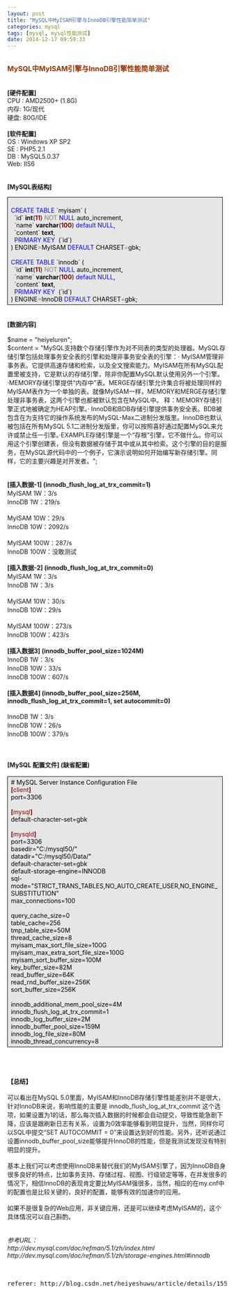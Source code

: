 ```yaml
---
layout: post
title: "MySQL中MyISAM引擎与InnoDB引擎性能简单测试"
categories: mysql
tags: [mysql, mysql性能测试]
date: 2014-12-17 09:59:33
---
```


<br /><font size="3"><span style="color: rgb(153, 51, 0); font-weight: bold;">MySQL中MyISAM引擎与InnoDB引擎性能简单测试</span></font><br /><br /><br /><span style="font-weight: bold;">[硬件配置]</span><br />CPU : AMD2500+ (1.8G)<br />内存: 1G/现代<br />硬盘: 80G/IDE<br /><br /><span style="font-weight: bold;">[软件配置]</span><br />OS : Windows XP SP2<br />SE : PHP5.2.1<br />DB : MySQL5.0.37<br />Web: IIS6<br /><br /><br /><span style="font-weight: bold;">[MySQL表结构]</span><br />
<div style="border: 0.5pt solid windowtext; padding: 4px 5.4pt; background: rgb(230, 230, 230) none repeat scroll 0% 50%; -moz-background-clip: -moz-initial; -moz-background-origin: -moz-initial; -moz-background-inline-policy: -moz-initial; width: 95%;">
<div><span style="color: rgb(0, 0, 0);"><br /></span><span style="color: rgb(0, 0, 255);">CREATE</span><span style="color: rgb(0, 0, 0);">&nbsp;</span><span style="color: rgb(0, 0, 255);">TABLE</span><span style="color: rgb(0, 0, 0);">&nbsp;`myisam`&nbsp;(<br />&nbsp;&nbsp;`id`&nbsp;</span><span style="color: rgb(0, 0, 0); font-weight: bold;">int</span><span style="color: rgb(0, 0, 0);">(</span><span style="color: rgb(128, 0, 0); font-weight: bold;">11</span><span style="color: rgb(0, 0, 0);">)&nbsp;</span><span style="color: rgb(128, 128, 128);">NOT</span><span style="color: rgb(0, 0, 0);">&nbsp;</span><span style="color: rgb(0, 0, 255);">NULL</span><span style="color: rgb(0, 0, 0);">&nbsp;auto_increment,<br />&nbsp;&nbsp;`name`&nbsp;</span><span style="color: rgb(0, 0, 0); font-weight: bold;">varchar</span><span style="color: rgb(0, 0, 0);">(</span><span style="color: rgb(128, 0, 0); font-weight: bold;">100</span><span style="color: rgb(0, 0, 0);">)&nbsp;</span><span style="color: rgb(0, 0, 255);">default</span><span style="color: rgb(0, 0, 0);">&nbsp;</span><span style="color: rgb(0, 0, 255);">NULL</span><span style="color: rgb(0, 0, 0);">,<br />&nbsp;&nbsp;`content`&nbsp;</span><span style="color: rgb(0, 0, 0); font-weight: bold;">text</span><span style="color: rgb(0, 0, 0);">,<br />&nbsp;&nbsp;</span><span style="color: rgb(0, 0, 255);">PRIMARY</span><span style="color: rgb(0, 0, 0);">&nbsp;</span><span style="color: rgb(0, 0, 255);">KEY</span><span style="color: rgb(0, 0, 0);">&nbsp;&nbsp;(`id`)<br />)&nbsp;ENGINE</span><span style="color: rgb(128, 128, 128);">=</span><span style="color: rgb(0, 0, 0);">MyISAM&nbsp;</span><span style="color: rgb(0, 0, 255);">DEFAULT</span><span style="color: rgb(0, 0, 0);">&nbsp;CHARSET</span><span style="color: rgb(128, 128, 128);">=</span><span style="color: rgb(0, 0, 0);">gbk;<br /><br /></span><span style="color: rgb(0, 0, 255);">CREATE</span><span style="color: rgb(0, 0, 0);">&nbsp;</span><span style="color: rgb(0, 0, 255);">TABLE</span><span style="color: rgb(0, 0, 0);">&nbsp;`innodb`&nbsp;(<br />&nbsp;&nbsp;`id`&nbsp;</span><span style="color: rgb(0, 0, 0); font-weight: bold;">int</span><span style="color: rgb(0, 0, 0);">(</span><span style="color: rgb(128, 0, 0); font-weight: bold;">11</span><span style="color: rgb(0, 0, 0);">)&nbsp;</span><span style="color: rgb(128, 128, 128);">NOT</span><span style="color: rgb(0, 0, 0);">&nbsp;</span><span style="color: rgb(0, 0, 255);">NULL</span><span style="color: rgb(0, 0, 0);">&nbsp;auto_increment,<br />&nbsp;&nbsp;`name`&nbsp;</span><span style="color: rgb(0, 0, 0); font-weight: bold;">varchar</span><span style="color: rgb(0, 0, 0);">(</span><span style="color: rgb(128, 0, 0); font-weight: bold;">100</span><span style="color: rgb(0, 0, 0);">)&nbsp;</span><span style="color: rgb(0, 0, 255);">default</span><span style="color: rgb(0, 0, 0);">&nbsp;</span><span style="color: rgb(0, 0, 255);">NULL</span><span style="color: rgb(0, 0, 0);">,<br />&nbsp;&nbsp;`content`&nbsp;</span><span style="color: rgb(0, 0, 0); font-weight: bold;">text</span><span style="color: rgb(0, 0, 0);">,<br />&nbsp;&nbsp;</span><span style="color: rgb(0, 0, 255);">PRIMARY</span><span style="color: rgb(0, 0, 0);">&nbsp;</span><span style="color: rgb(0, 0, 255);">KEY</span><span style="color: rgb(0, 0, 0);">&nbsp;&nbsp;(`id`)<br />)&nbsp;ENGINE</span><span style="color: rgb(128, 128, 128);">=</span><span style="color: rgb(0, 0, 0);">InnoDB&nbsp;</span><span style="color: rgb(0, 0, 255);">DEFAULT</span><span style="color: rgb(0, 0, 0);">&nbsp;CHARSET</span><span style="color: rgb(128, 128, 128);">=</span><span style="color: rgb(0, 0, 0);">gbk;</span></div>
</div>
<br /><br /><span style="font-weight: bold;">[数据内容]</span><br /><br />$name = &quot;heiyeluren&quot;;<br />$content = &quot;MySQL支持数个存储引擎作为对不同表的类型的处理器。MySQL存储引擎包括处理事务安全表的引擎和处理非事务安全表的引擎：&middot; MyISAM管理非事务表。它提供高速存储和检索，以及全文搜索能力。MyISAM在所有MySQL配置里被支持，它是默认的存储引擎，除非你配置MySQL默认使用另外一个引擎。 &middot;MEMORY存储引擎提供&ldquo;内存中&rdquo;表。MERGE存储引擎允许集合将被处理同样的MyISAM表作为一个单独的表。就像MyISAM一样，MEMORY和MERGE存储引擎处理非事务表，这两个引擎也都被默认包含在MySQL中。 释：MEMORY存储引擎正式地被确定为HEAP引擎。&middot; InnoDB和BDB存储引擎提供事务安全表。BDB被包含在为支持它的操作系统发布的MySQL-Max二进制分发版里。InnoDB也默认被包括在所有MySQL 5.1二进制分发版里，你可以按照喜好通过配置MySQL来允许或禁止任一引擎。&middot;EXAMPLE存储引擎是一个&ldquo;存根&rdquo;引擎，它不做什么。你可以用这个引擎创建表，但没有数据被存储于其中或从其中检索。这个引擎的目的是服务，在MySQL源代码中的一个例子，它演示说明如何开始编写新存储引擎。同样，它的主要兴趣是对开发者。&quot;;<br /><br /><br /><span style="font-weight: bold;">[插入数据-1] (innodb_flush_log_at_trx_commit=1)</span><br />MyISAM 1W：3/s<br />InnoDB 1W：219/s<br /><br />MyISAM 10W：29/s<br />InnoDB 10W：2092/s<br /><br />MyISAM 100W：287/s<br />InnoDB 100W：没敢测试<br /><br style="font-weight: bold;" /><span style="font-weight: bold;">[插入数据-2] (innodb_flush_log_at_trx_commit=0)</span><br />MyISAM 1W：3/s<br />InnoDB 1W：3/s<br /><br />MyISAM 10W：30/s<br />InnoDB 10W：29/s<br /><br />MyISAM 100W：273/s<br />InnoDB 100W：423/s<br /><br /><span style="font-weight: bold;">[插入数据3] (innodb_buffer_pool_size=1024M)</span><br />InnoDB 1W：3/s<br />InnoDB 10W：33/s<br />InnoDB 100W：607/s<br /><br /><span style="font-weight: bold;">[插入数据4] (innodb_buffer_pool_size=256M, innodb_flush_log_at_trx_commit=1, set autocommit=0)</span><br /><br />InnoDB 1W：3/s<br />InnoDB 10W：26/s<br />InnoDB 100W：379/s<br /><br /><br /><br /><span style="font-weight: bold;">[MySQL 配置文件] (缺省配置)</span><br /><br />
<div style="border: 0.5pt solid windowtext; padding: 4px 5.4pt; background: rgb(230, 230, 230) none repeat scroll 0% 50%; -moz-background-clip: -moz-initial; -moz-background-origin: -moz-initial; -moz-background-inline-policy: -moz-initial; width: 95%;">
<div><span style="color: rgb(0, 0, 0);">#&nbsp;MySQL&nbsp;Server&nbsp;Instance&nbsp;Configuration&nbsp;File<br /></span><span style="color: rgb(128, 0, 0); font-weight: bold;">[</span><span style="color: rgb(128, 0, 0);">client</span><span style="color: rgb(128, 0, 0); font-weight: bold;">]</span><span style="color: rgb(0, 0, 0);"><br />port</span><span style="color: rgb(0, 0, 0);">=</span><span style="color: rgb(0, 0, 0);">3306</span><span style="color: rgb(0, 0, 0);"><br /><br /></span><span style="color: rgb(128, 0, 0); font-weight: bold;">[</span><span style="color: rgb(128, 0, 0);">mysql</span><span style="color: rgb(128, 0, 0); font-weight: bold;">]</span><span style="color: rgb(0, 0, 0);"><br />default-character-set</span><span style="color: rgb(0, 0, 0);">=</span><span style="color: rgb(0, 0, 0);">gbk<br /><br /></span><span style="color: rgb(128, 0, 0); font-weight: bold;">[</span><span style="color: rgb(128, 0, 0);">mysqld</span><span style="color: rgb(128, 0, 0); font-weight: bold;">]</span><span style="color: rgb(0, 0, 0);"><br />port</span><span style="color: rgb(0, 0, 0);">=</span><span style="color: rgb(0, 0, 0);">3306</span><span style="color: rgb(0, 0, 0);"><br />basedir</span><span style="color: rgb(0, 0, 0);">=</span><span style="color: rgb(0, 0, 0);">&quot;</span><span style="color: rgb(0, 0, 0);">C:/mysql50/</span><span style="color: rgb(0, 0, 0);">&quot;</span><span style="color: rgb(0, 0, 0);"><br />datadir</span><span style="color: rgb(0, 0, 0);">=</span><span style="color: rgb(0, 0, 0);">&quot;</span><span style="color: rgb(0, 0, 0);">C:/mysql50/Data/</span><span style="color: rgb(0, 0, 0);">&quot;</span><span style="color: rgb(0, 0, 0);"><br />default-character-set</span><span style="color: rgb(0, 0, 0);">=</span><span style="color: rgb(0, 0, 0);">gbk<br />default-storage-engine</span><span style="color: rgb(0, 0, 0);">=</span><span style="color: rgb(0, 0, 0);">INNODB<br />sql-mode</span><span style="color: rgb(0, 0, 0);">=</span><span style="color: rgb(0, 0, 0);">&quot;</span><span style="color: rgb(0, 0, 0);">STRICT_TRANS_TABLES,NO_AUTO_CREATE_USER,NO_ENGINE_SUBSTITUTION</span><span style="color: rgb(0, 0, 0);">&quot;</span><span style="color: rgb(0, 0, 0);"><br />max_connections</span><span style="color: rgb(0, 0, 0);">=</span><span style="color: rgb(0, 0, 0);">100</span><span style="color: rgb(0, 0, 0);"><br /><br />query_cache_size</span><span style="color: rgb(0, 0, 0);">=</span><span style="color: rgb(0, 0, 0);">0</span><span style="color: rgb(0, 0, 0);"><br />table_cache</span><span style="color: rgb(0, 0, 0);">=</span><span style="color: rgb(0, 0, 0);">256</span><span style="color: rgb(0, 0, 0);"><br />tmp_table_size</span><span style="color: rgb(0, 0, 0);">=</span><span style="color: rgb(0, 0, 0);">50M<br />thread_cache_size</span><span style="color: rgb(0, 0, 0);">=</span><span style="color: rgb(0, 0, 0);">8</span><span style="color: rgb(0, 0, 0);"><br />myisam_max_sort_file_size</span><span style="color: rgb(0, 0, 0);">=</span><span style="color: rgb(0, 0, 0);">100G<br />myisam_max_extra_sort_file_size</span><span style="color: rgb(0, 0, 0);">=</span><span style="color: rgb(0, 0, 0);">100G<br />myisam_sort_buffer_size</span><span style="color: rgb(0, 0, 0);">=</span><span style="color: rgb(0, 0, 0);">100M<br />key_buffer_size</span><span style="color: rgb(0, 0, 0);">=</span><span style="color: rgb(0, 0, 0);">82M<br />read_buffer_size</span><span style="color: rgb(0, 0, 0);">=</span><span style="color: rgb(0, 0, 0);">64K<br />read_rnd_buffer_size</span><span style="color: rgb(0, 0, 0);">=</span><span style="color: rgb(0, 0, 0);">256K<br />sort_buffer_size</span><span style="color: rgb(0, 0, 0);">=</span><span style="color: rgb(0, 0, 0);">256K<br /><br />innodb_additional_mem_pool_size</span><span style="color: rgb(0, 0, 0);">=</span><span style="color: rgb(0, 0, 0);">4M<br />innodb_flush_log_at_trx_commit</span><span style="color: rgb(0, 0, 0);">=</span><span style="color: rgb(0, 0, 0);">1</span><span style="color: rgb(0, 0, 0);"><br />innodb_log_buffer_size</span><span style="color: rgb(0, 0, 0);">=</span><span style="color: rgb(0, 0, 0);">2M<br />innodb_buffer_pool_size</span><span style="color: rgb(0, 0, 0);">=</span><span style="color: rgb(0, 0, 0);">159M<br />innodb_log_file_size</span><span style="color: rgb(0, 0, 0);">=</span><span style="color: rgb(0, 0, 0);">80M<br />innodb_thread_concurrency</span><span style="color: rgb(0, 0, 0);">=</span><span style="color: rgb(0, 0, 0);">8</span></div>
</div>
<br /><br /><br /><br /><span style="font-weight: bold;">【总结】</span><br /><br />可以看出在MySQL 5.0里面，MyISAM和InnoDB存储引擎性能差别并不是很大，针对InnoDB来说，影响性能的主要是 innodb_flush_log_at_trx_commit 这个选项，如果设置为1的话，那么每次插入数据的时候都会自动提交，导致性能急剧下降，应该是跟刷新日志有关系，设置为0效率能够看到明显提升，当然，同样你可以SQL中提交&ldquo;SET AUTOCOMMIT = 0&rdquo;来设置达到好的性能。另外，还听说通过设置innodb_buffer_pool_size能够提升InnoDB的性能，但是我测试发现没有特别明显的提升。<br /><br />基本上我们可以考虑使用InnoDB来替代我们的MyISAM引擎了，因为InnoDB自身很多良好的特点，比如事务支持、存储过程、视图、行级锁定等等，在并发很多的情况下，相信InnoDB的表现肯定要比MyISAM强很多，当然，相应的在my.cnf中的配置也是比较关键的，良好的配置，能够有效的加速你的应用。<br /><br />如果不是很复杂的Web应用，非关键应用，还是可以继续考虑MyISAM的，这个具体情况可以自己斟酌。<br /><br style="font-style: italic;" /><br style="font-style: italic;" /><span style="font-style: italic;">参考URL：</span><br style="font-style: italic;" /><span style="font-style: italic;">http://dev.mysql.com/doc/refman/5.1/zh/index.html</span><br style="font-style: italic;" /><span style="font-style: italic;">http://dev.mysql.com/doc/refman/5.1/zh/storage-engines.html#innodb</span><br style="font-style: italic;" /><br style="font-style: italic;" /><span style="font-style: italic;">&nbsp;</span>


<pre>
referer: http://blog.csdn.net/heiyeshuwu/article/details/1559640
</pre>
